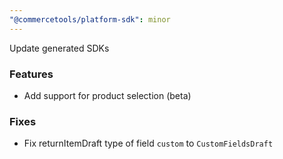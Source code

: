 ```yaml
---
"@commercetools/platform-sdk": minor
---
```


Update generated SDKs

### Features

* Add support for product selection (beta)

### Fixes

* Fix returnItemDraft type of field `custom` to `CustomFieldsDraft`
